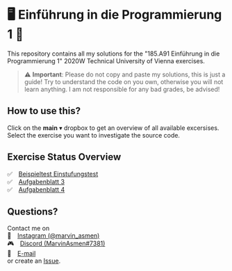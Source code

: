 # 🖥️  Einführung in die Programmierung 1 👀
This repository contains all my solutions for the "185.A91 Einführung in die Programmierung 1" 2020W Technical University of Vienna exercises.

> :warning: **Important**: Please do not copy and paste my solutions, this is just a guide! Try to understand the code on you own, otherwise you will not learn anything. I am not responsible for any bad grades, be advised!


## How to use this?
Click on the __main__ ▾ dropbox to get an overview of all available excersises. Select the exercise you want to investigate the source code.


## Exercise Status Overview
✅ ⠀[Beispieltest Einstufungstest](https://github.com/MarvinAsmen/Einfuehrung_In_Die_Programmierung_1/tree/BeispieltestEinstufungstest)</br>
✅ ⠀[Aufgabenblatt 3](https://github.com/MarvinAsmen/Einfuehrung_In_Die_Programmierung_1/tree/Aufgabenblatt3)</br>
✅ ⠀[Aufgabenblatt 4](https://github.com/MarvinAsmen/Einfuehrung_In_Die_Programmierung_1/tree/Aufgabenblatt4)


## Questions?
Contact me on </br>
📸 ⠀[Instagram (@marvin_asmen)](https://www.instagram.com/marvin_asmen)</br>
🎮 ⠀[Discord (MarvinAsmen#7381)](https://discord.com/)</br>
📧 ⠀[E-mail](mailto:marvinasmen@gmail.com)</br>
or create an [Issue](https://github.com/MarvinAsmen/Einfuehrung_In_Die_Programmierung_1/issues).
